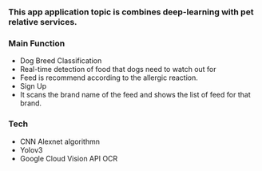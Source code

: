 ### This app application topic is  combines deep-learning with pet relative services.

### Main Function
- Dog Breed Classification
- Real-time detection of food that dogs need to watch out for
- Feed is recommend according to the allergic reaction.
- Sign Up
- It scans the brand name of the feed and shows the list of feed for that brand.
### Tech 
- CNN Alexnet algorithmn
- Yolov3
- Google Cloud Vision API OCR
